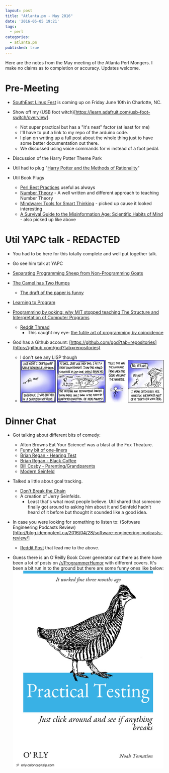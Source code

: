 ```yaml
---
layout: post
title: "Atlanta.pm - May 2016"
date: '2016-05-05 19:21'
tags:
  - perl
categories:
  - atlanta.pm
published: true
---
```


Here are the notes from the May meeting of the Atlanta Perl Mongers. I make no claims as to completion or accuracy. Updates welcome.

# Pre-Meeting
- [SouthEast Linux Fest](http://www.southeastlinuxfest.org/?p=2195) is coming up on Friday June 10th in Charlotte, NC.
- Show off my (USB foot witch)[https://learn.adafruit.com/usb-foot-switch/overview].
  - Not super practical but has a "it's neat" factor (at least for me)
  - I'll have to put a link to my repo of the arduino code.
  - I plan on writing up a full post about the whole thing just to have some better documentation out there.
  - We discussed using voice commands for vi instead of a foot pedal.
- Discussion of the Harry Potter Theme Park
- Util had to plug "[Harry Potter and the Methods of Rationality](http://hpmor.com/)"

- Util Book Plugs
  - [Perl Best Practices](http://amzn.com/0596001738) useful as always
  - [Number Theory](http://amzn.com/0486682528) - A well written and different approach to teaching Number Theory
  - [Mindware: Tools for Smart Thinking](http://amzn.com/0374112673) - picked up cause it looked interesting
  - [A Survival Guide to the Misinformation Age: Scientific Habits of Mind](http://amzn.com/0231168721) - also picked up like above

# Util YAPC talk - REDACTED
- You had to be here for this totally complete and well put together talk.
- Go see him talk at YAPC

- [Separating Programming Sheep from Non-Programming Goats](https://blog.codinghorror.com/separating-programming-sheep-from-non-programming-goats/)
- [The Camel has Two Humps](http://www.eis.mdx.ac.uk/research/PhDArea/saeed/paper1.pdf)
  - [The draft of the paper is funny](https://web.archive.org/web/20070318023700/http://www.cs.mdx.ac.uk/research/PhDArea/saeed/paper1.pdf)

- [Learning to Program](http://onfoodandcoding.blogspot.com/2013/03/learning-to-program.html)

- [Programming by poking: why MIT stopped teaching The Structure and Interpretation of Computer Programs](http://www.posteriorscience.net/?p=206)
  - [Reddit Thread](https://www.reddit.com/r/programming/comments/4hu9e4/programming_by_poking_why_mit_stopped_teaching/)
    - This caught my eye: [the futile art of programming by coincidence](https://pragprog.com/the-pragmatic-programmer/extracts/coincidence)

- God has a Github account: [https://github.com/god?tab=repositories](https://github.com/god?tab=repositories)
  - I don't see any LISP though
  - ![XKCD Lisp](/assets/xkcd_lisp.jpg)

# Dinner Chat
- Got talking about different bits of comedy:
  - Alton Browns Eat Your Science! was a blast at the Fox Theature.
  - [Funny bit of one-liners](https://youtu.be/Ej8EaLF382c)
  - [Brian Regan - Hearing Test](https://www.youtube.com/watch?v=boMunBlKAVg)
  - [Brian Regan - Black Coffee](https://www.youtube.com/watch?v=87QYajKxPn4)
  - [Bill Cosby - Parenting/Grandparents](https://www.youtube.com/watch?v=_5jKKN5v6yA)
  - [Modern Seinfeld](https://twitter.com/seinfeldtoday?lang=en)

- Talked a little about goal tracking.
  - [Don't Break the Chain](http://lifehacker.com/5886128/how-seinfelds-productivity-secret-fixed-my-procrastination-problem)
  - A creation of Jerry Seinfelds.
    - Least that's what most people believe. Util shared that someone finally got around to asking him about it and Seinfeld hadn't heard of it before but thought it sounded like a good idea.

- In case you were looking for something to listen to: (Software Engineering Podcasts Review)[http://blog.idempotent.ca/2016/04/28/software-engineering-podcasts-review/]
  - [Reddit Post](https://www.reddit.com/r/programming/comments/4hycnz/software_engineering_podcasts_review/) that lead me to the above.

- Guess there is an O'Reilly Book Cover generator out there as there have been a lot of posts on [/r/ProgrammerHumor](https://www.reddit.com/r/ProgrammerHumor/) with different covers. It's been a bit run in to the ground but there are some funny ones like below:
![Practical Testing](/assets/Practical_Testing.jpg)
